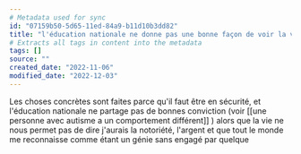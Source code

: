 ```yaml
---
# Metadata used for sync
id: "07159b50-5d65-11ed-84a9-b11d10b3dd82"
title: "l'éducation nationale ne donne pas une bonne façon de voir la vie"
# Extracts all tags in content into the metadata
tags: []
source: ""
created_date: "2022-11-06"
modified_date: "2022-12-03"
---
```

Les choses concrètes sont faites parce qu'il faut être en sécurité, et l'éducation nationale ne partage pas de bonnes conviction (voir [[une personne avec autisme a un comportement différent]] ) alors que la vie ne nous permet pas de dire j'aurais la notoriété, l'argent et que tout le monde me reconnaisse comme étant un génie sans engagé par quelque